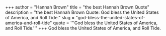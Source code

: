 +++
author = "Hannah Brown"
title = "the best Hannah Brown Quote"
description = "the best Hannah Brown Quote: God bless the United States of America, and Roll Tide."
slug = "god-bless-the-united-states-of-america-and-roll-tide"
quote = '''God bless the United States of America, and Roll Tide.'''
+++
God bless the United States of America, and Roll Tide.
